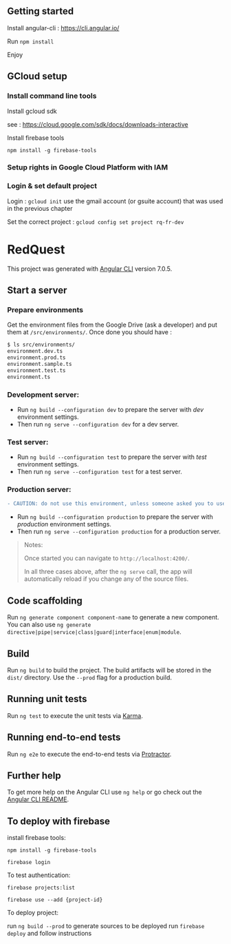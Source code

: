 ## Getting started
Install angular-cli : https://cli.angular.io/

Run `npm install`

Enjoy

## GCloud setup

### Install command line tools

Install gcloud sdk

see : https://cloud.google.com/sdk/docs/downloads-interactive

Install firebase tools

`npm install -g firebase-tools`

### Setup rights in Google Cloud Platform with IAM

### Login & set default project

Login :
`gcloud init`
use the gmail account (or gsuite account) that was used in the previous chapter

Set the correct project : 
`gcloud config set project rq-fr-dev`


# RedQuest

This project was generated with [Angular CLI](https://github.com/angular/angular-cli) version 7.0.5.

## Start a server
### Prepare environments

Get the environment files from the Google Drive (ask a developer) and put them at `/src/environments/`. Once done you should have : 
```bash
$ ls src/environments/
environment.dev.ts
environment.prod.ts
environment.sample.ts
environment.test.ts
environment.ts
```



### Development server:

* Run `ng build --configuration dev` to prepare the server with *dev* environment settings.
* Then run `ng serve --configuration dev` for a dev server. 


### Test server:

* Run `ng build --configuration test` to prepare the server with *test* environment settings.
* Then run `ng serve --configuration test` for a test server.

### Production server:
```diff
- CAUTION: do not use this environment, unless someone asked you to use it !
```

 * Run `ng build --configuration production` to prepare the server with *production* environment settings.
* Then run `ng serve --configuration production` for a production server.


> Notes:
>
> Once started you can navigate to `http://localhost:4200/`.
>
> In all three cases above, after the `ng serve` call, the app will automatically reload if you change any of the source files.

## Code scaffolding

Run `ng generate component component-name` to generate a new component. You can also use `ng generate directive|pipe|service|class|guard|interface|enum|module`.

## Build

Run `ng build` to build the project. The build artifacts will be stored in the `dist/` directory. Use the `--prod` flag for a production build.

## Running unit tests

Run `ng test` to execute the unit tests via [Karma](https://karma-runner.github.io).

## Running end-to-end tests

Run `ng e2e` to execute the end-to-end tests via [Protractor](http://www.protractortest.org/).

## Further help

To get more help on the Angular CLI use `ng help` or go check out the [Angular CLI README](https://github.com/angular/angular-cli/blob/master/README.md).


## To deploy with firebase

install firebase tools:

`npm install -g firebase-tools`

`firebase login`

To test authentication:

`firebase projects:list`

`firebase use --add {project-id}`


To deploy project:

run `ng build --prod` to generate sources to be deployed
run `firebase deploy` and follow instructions
